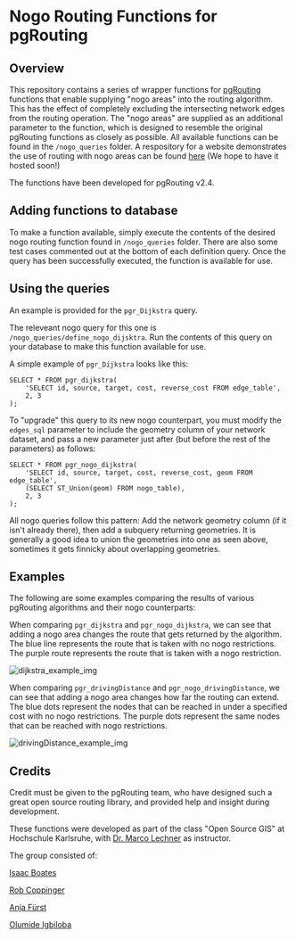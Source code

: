 # Nogo Routing Functions for pgRouting

## Overview

This repository contains a series of wrapper functions for [pgRouting](http://pgrouting.org/) functions that enable supplying "nogo areas" into the routing algorithm.  This has the effect of completely excluding the intersecting network edges from the routing operation.  The "nogo areas" are supplied as an additional parameter to the function, which is designed to resemble the original pgRouting functions as closely as possible.  All available functions can be found in the `/nogo_queries` folder.  A respository for a website demonstrates the use of routing with nogo areas can be found [here](https://github.com/HsKA-OSGIS/GalaXYZ) (We hope to have it hosted soon!)

The functions have been developed for pgRouting v2.4.

## Adding functions to database

To make a function available, simply execute the contents of the desired nogo routing function found in `/nogo_queries` folder.  There are also some test cases commented out at the bottom of each definition query.  Once the query has been successfully executed, the function is available for use.

## Using the queries

An example is provided for the `pgr_Dijkstra` query.

The releveant nogo query for this one is `/nogo_queries/define_nogo_dijsktra`.  Run the contents of this query on your database to make this function available for use.

A simple example of `pgr_Dijkstra` looks like this:

    SELECT * FROM pgr_dijkstra(
        'SELECT id, source, target, cost, reverse_cost FROM edge_table',
        2, 3
    );

To "upgrade" this query to its new nogo counterpart, you must modify the `edges_sql` parameter to include the geometry column of your network dataset, and pass a new parameter just after (but before the rest of the parameters) as follows:

    SELECT * FROM pgr_nogo_dijkstra(
        'SELECT id, source, target, cost, reverse_cost, geom FROM edge_table',
        (SELECT ST_Union(geom) FROM nogo_table),
        2, 3
    );

All nogo queries follow this pattern: Add the network geometry column (if it isn't already there), then add a subquery returning geometries.  It is generally a good idea to union the geometries into one as seen above, sometimes it gets finnicky about overlapping geometries.

## Examples

The following are some examples comparing the results of various pgRouting algorithms and their nogo counterparts:

When comparing `pgr_dijkstra` and `pgr_nogo_dijkstra`, we can see that adding a nogo area changes the route that gets returned by the algorithm.  The blue line represents the route that is taken with no nogo restrictions.  The purple route represents the route that is taken with a nogo restriction.

![dijkstra_example_img](https://github.com/HsKA-OSGIS/GalaXYZ-NogoPgRouting/blob/master/img/dijkstra_example.png?raw=true)

When comparing `pgr_drivingDistance` and `pgr_nogo_drivingDistance`, we can see that adding a nogo area changes how far the routing can extend.  The blue dots represent the nodes that can be reached in under a specified cost with no nogo restrictions.  The purple dots represent the same nodes that can be reached with nogo restrictions.

![drivingDistance_example_img](https://github.com/HsKA-OSGIS/GalaXYZ-NogoPgRouting/blob/master/img/drivingDistance_example.png?raw=true)

## Credits

Credit must be given to the pgRouting team, who have designed such a great open source routing library, and provided help and insight during development.

These functions were developed as part of the class "Open Source GIS" at Hochschule Karlsruhe, with [Dr. Marco Lechner](https://www.researchgate.net/profile/Marco_Lechner) as instructor.

The group consisted of:

[Isaac Boates](https://www.linkedin.com/in/isaac-boates-338547100/)

[Rob Coppinger](https://www.linkedin.com/in/rob-coppinger-456b17103/)

[Anja Fürst](https://www.linkedin.com/in/anja-f%C3%BCrst-136899144/)

[Olumide Igbiloba](https://www.linkedin.com/in/olumide-igbiloba/)

